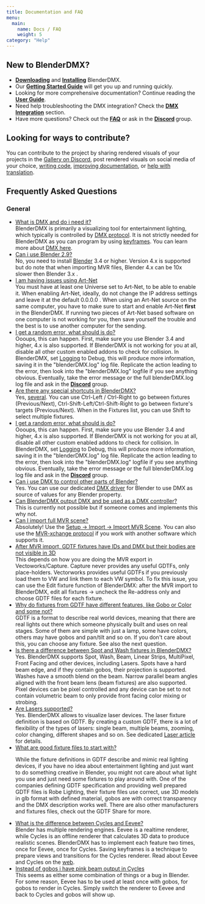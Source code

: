 ```yaml
---
title: Documentation and FAQ
menu:
  main:
    name: Docs / FAQ
    weight: 5
category: "Help"
---
```


<section class="uk-card uk-card-default">
    <div class="uk-card-body">
        <h2 class="uk-margin-top-large uk-card-title">New to BlenderDMX?</h2>
        <ul class="uk-list uk-list-bullet uk-list-primary">
            <li><strong><a href="/download" ><i class="fa-solid fa-download"></i>Downloading</a ></strong > and <strong><a href="/docs/installation" ><i class="fa-solid fa-download"></i>Installing</a ></strong > BlenderDMX.  </li>
            <li>Our <strong><a href="/docs/get_started" ><i class="fa-solid fa-rocket"></i> Getting Started Guide</a></strong> will get you
                up and running quickly.</li>
            <li>Looking for more comprehensive documentation? Continue reading the <strong><a href="../setup" ><i class="fa-solid fa-book"></i> User Guide</a></strong>.</li>
            <li>Need help troubleshooting the DMX integration? Check the
                <strong><a href="../dmx" ><i class="fa-solid fa-tachograph-digital"></i> DMX Integration</a></strong> section.</li>
            <li>Have more questions? Check out the <strong><a href="#faq-top" ><i class="fa-solid fa-circle-question"></i> FAQ</a></strong> or ask in the <strong><a rel="me" href="https://discord.gg/FQVVyc45T9"><i class="fa-brands fa-discord" aria-hidden="true"></i> Discord</a> </strong> group.</li>
        </ul>
        <h2 id="contribute" class="uk-card-title">Looking for ways to contribute?</h2>
        You can contribute to the project by sharing rendered visuals of your projects in the <a href="https://discord.gg/FQVVyc45T9">Gallery on Discord</a>, post rendered visuals on social media of your choice, <a href="https://github.com/open-stage/blender-dmx">writing code</a>, <a href="https://github.com/open-stage/blender-dmx-web/tree/main/content/docs">improving documentation</a>, or <a href="https://hosted.weblate.org/projects/blenderdmx/main/">help with translation</a>.
    </div>
</section>

<section id="faq-top">
<h2 class="uk-margin-large-top">Frequently Asked Questions</h2>
<h3>General</h3>
<ul uk-accordion="multiple: true">

<li>
<a id="faq_dmx" href="#faq_dmx" class="uk-accordion-title">What is DMX and do i need it?</a>
<div class="uk-accordion-content"> BlenderDMX is primarily a visualizing tool
for entertainment lighting, which typically is controlled by <a
href="../dmx">DMX protocol</a>. It is not strictly needed for BlenderDMX as you
can program by using <a href="../keyframe-animations-recording">keyframes</a>.
You can learn more about <a href="/docs/dmx">DMX here</a>.
</div>
</li>

<li> <a id="faq_blender" href="#faq_blender" class="uk-accordion-title">Can i use
Blender 2.9?</a> <div class="uk-accordion-content">No, you need to install <a
href="https://www.blender.org/download/">Blender</a> 3.4 or higher. Version 4.x
is supported but do note that when importing MVR files, Blender 4.x can be 10x
slower then Blender 3.x .
</div>
</li>

<li> <a id="faq_artnet" href="#faq_artnet" class="uk-accordion-title">I am
having issues using Art-Net</a> <div class="uk-accordion-content"> You must
have at least one Universe set to Art-Net, to be able to enable it. When
enabling Art-Net, ideally, do not change the IP address settings and leave it
at the default 0.0.0.0 . When using an Art-Net source on the same computer, you
have to make sure to start and enable Art-Net <b>first</b> in the BlenderDMX.  If
running two pieces of Art-Net based software on one computer is not working for
you, then save yourself the trouble and the best is to use another computer for
the sending.
</div>
</li>

<li>
<a id="faq_error" href="#faq_error" class="uk-accordion-title">I get a random error, what should is do?</a>
<div class="uk-accordion-content">Oooups, this can happen. First, make sure you
use Blender 3.4 and higher, 4.x is also supported. If BlenderDMX is not working
for you at all, disable all other custom enabled addons to check for collision.
In BlenderDMX, set <a href="../setup/#logging">Logging</a> to Debug, this will
produce more information, saving it in the "blenderDMX.log" log file.
Replicate the action leading to the error, then look into the "blenderDMX.log"
logfile if you see anything obvious. Eventually, take the error message or the
full blenderDMX.log log file and ask in the <strong><a rel="me"
href="https://discord.gg/FQVVyc45T9"><i class="fa-brands fa-discord"
aria-hidden="true"></i> Discord</a> </strong> group.
</div>
</li>

<li>
<a id="faq_shortcuts" href="#faq_shortcuts" class="uk-accordion-title">Are there any special shortcuts in BlenderDMX?</a>
<div class="uk-accordion-content"> Yes, <a
href="../fixture/#navigation-between-fixtures">several</a>. You can use
Ctrl-Left / Ctrl-Right to go between fixtures (Previous/Next),
Ctrl-Shift-Left/Ctrl-Shift-Right to go between fixture's targets
(Previous/Next). When in the Fixtures list, you can use Shift to select
multiple fixtures.
</div>
</li>
<li>
<a id="faq_error" href="#faq_error" class="uk-accordion-title">I get a random error, what should is do?</a>
<div class="uk-accordion-content">Oooups, this can happen. First, make sure you
use Blender 3.4 and higher, 4.x is also supported. If BlenderDMX is not working
for you at all, disable all other custom enabled addons to check for collision.
In BlenderDMX, set <a href="../setup/#logging">Logging</a> to Debug, this will
produce more information, saving it in the "blenderDMX.log" log file.
Replicate the action leading to the error, then look into the "blenderDMX.log"
logfile if you see anything obvious. Eventually, take the error message or the
full blenderDMX.log log file and ask in the <strong><a rel="me"
href="https://discord.gg/FQVVyc45T9"><i class="fa-brands fa-discord"
aria-hidden="true"></i> Discord</a> </strong> group.
</div>
</li>

<li>
<a id="faq_dmx_driver" href="#faq_dmx_driver" class="uk-accordion-title">Can i use DMX to control other parts of Blender?</a>
<div class="uk-accordion-content"> Yes. You can use our dedicated <a
href="../dmx#blenderdmx-dmx-driver-for-blender">DMX driver</a> for Blender to
use DMX as source of values for any Blender property.
</div>
</li>

<li>
<a id="faq_dmx_out" href="#faq_dmx_out" class="uk-accordion-title">Can BlenderDMX output DMX and be used as a DMX controller?</a>
<div class="uk-accordion-content">
This is currently not possible but if someone comes and implements this why not.
</div>
</li>

<li>
<a id="faq_mvr_import" href="#faq_mvr_import" class="uk-accordion-title">Can I import full MVR scene?</a>
<div class="uk-accordion-content">
Absolutely! Use the <a href="../setup/#import">Setup → Import → Import MVR Scene</a>. You can also use the
<a href="../gdtffixture/#mvr-xchange-protocol">MVR-xchange protocol</a> if you work with
another software which supports it.
</div>
</li>

<li>
<a id="faq_mvr_gdtf_empty" href="#faq_mvr_gdtf_empty" class="uk-accordion-title">After MVR import, GDTF fixtures have IDs and DMX but their bodies are not visible in 3D</a>
<div class="uk-accordion-content"> This depends on how you are doing the MVR
export in Vectoworks/Capture. Capture never provides any useful GDTFs, only
place-holders. Vectorworks provides useful GDTFs if you previously load them to
VW and link them to each VW symbol. To fix this issue, you can use the Edit
fixture function of BlenderDMX: after the MVR import to BlenderDMX, edit all
fixtures → uncheck the Re-address only and choose GDTF files for each fixture.
</div>
</li>

<li>
<a id="faq_gdtf_fixtures" href="#faq_gdtf_fixtures" class="uk-accordion-title">Why do fixtures from GDTF have different features, like Gobo or Color and some not?</a>
<div class="uk-accordion-content"> GDTF is a format to describe real world
devices, meaning that there are real lights out there which someone physically
built and uses on real stages. Some of them are simple with just a lamp, some
have colors, others may have gobos and pan/tilt and so on. If you don't care
about this, you can choose any fixture. See also the next question.
</div>
</li>

<li>
<a id="faq_spot_wash" href="#faq_spot_wash" class="uk-accordion-title">Is there a difference between Spot and Wash fixtures in BlenderDMX?</a>
<div class="uk-accordion-content"> Yes. BlenderDMX supports Spot, Wash, Beam,
Linear Strips, MultiPixel, Front Facing and other devices, including Lasers.
Spots have a hard beam edge, and if they contain gobos, their projection is
supported. Washes have a smooth blend on the beam. Narrow parallel beam angles
aligned with the front beam lens (beam fixtures) are also supported. Pixel
devices can be pixel controlled and any device can be set to not contain
volumetric beam to only provide front facing color mixing or strobing.
</div>
</li>

<li>
<a id="faq_lasers" href="#faq_lasers" class="uk-accordion-title">Are Lasers supported?</a>
<div class="uk-accordion-content">Yes. BlenderDMX allows to visualize laser
devices. The laser fixture definition is based on GDTF. By creating a custom
GDTF, there is a lot of flexibility of the types of lasers: single beam,
multiple beams, zooming, color changing, different shapes and so on. See
dedicated <a href="/docs/laser">Laser article</a> for details.</div>
</li>
<li>
<a id="faq_which_gdtf" href="#faq_which_gdtf" class="uk-accordion-title">What are good fixture files to start with?</a>
<div class="uk-accordion-content">
<p>While the fixture definitions in GDTF describe and mimic real lighting
devices, if you have no idea about entertainment lighting and just want to do
something creative in Blender, you might not care about what light you use and
just need some fixtures to play around with. One of the companies defining GDTF
specification and providing well prepared GDTF files is Robe Lighting, their
fixture files use correct, use 3D models in glb format with defined material,
gobos are with correct transparency and the DMX description works well. There
are also other manufacturers and fixtures files, check out the GDTF Share for
more.
</p>
</div>
</li>

<li>
<a id="faq_cycles_eevee" href="#faq_cycles_eevee" class="uk-accordion-title">What is the difference between Cycles and Eevee?</a>
<div class="uk-accordion-content"> Blender has multiple rendering engines.
Eevee is a realtime renderer, while Cycles is an offline renderer that
calculates 3D data to produce realistic scenes. BlenderDMX has to implement
each feature two times, once for Eevee, once for Cycles. Saving keyframes is a
technique to prepare views and transitions for the Cycles renderer. Read about
Eevee and Cycles on the <a
href="https://duckduckgo.com/?t=ffab&q=what+is+the+difference+between+cycles+and+eevee">web</a>.
</div>
</li>

<li>
<a id="faq_gobos_cycles" href="#faq_gobos_cycles" class="uk-accordion-title">Instead of gobos i have pink beam output in Cycles</a>
<div class="uk-accordion-content">This seems as either some combination of
things or a bug in Blender. For some reason, Eevee has to be used at least once
with gobos, for gobos to render in Cycles. Simply switch the renderer to Eevee
and back to Cycles and gobos will show up.
</div>
</li>
</ul>

</section>

<script type="module">
    $(() => {
        if (location.hash) {
            $(':target').each((i, e) => {
                if (e.id === location.hash.substring(1)) {
                    UIkit.accordion(e.parentNode.parentNode).toggle(e.parentNode, true);
                }
            });
        }
    });
</script>
